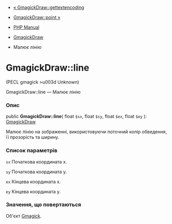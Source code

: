 - [« GmagickDraw::gettextencoding](gmagickdraw.gettextencoding.md)
- [GmagickDraw::point »](gmagickdraw.point.md)

- [PHP Manual](index.md)
- [GmagickDraw](class.gmagickdraw.md)
- Малює лінію

# GmagickDraw::line

(PECL gmagick \>u003d Unknown)

GmagickDraw::line — Малює лінію

### Опис

public **GmagickDraw::line**(
float `$sx`,
float `$sy`,
float `$ex`,
float `$ey`
): [GmagickDraw](class.gmagickdraw.md)

Малює лінію на зображенні, використовуючи поточний колір обведення, її
прозорість та ширину.

### Список параметрів

`sx`
Початкова координата x.

`sy`
Початкова координата y.

`ex`
Кінцева координата x.

`ey`
Кінцева координата y.

### Значення, що повертаються

Об'єкт [Gmagick](class.gmagick.md).
